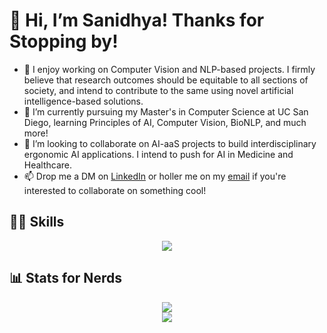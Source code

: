 # 👋 Hi, I’m Sanidhya! Thanks for Stopping by!
- 👀 I enjoy working on Computer Vision and NLP-based projects. I firmly believe that research outcomes should be equitable to all sections of society, and intend to contribute to the same using novel artificial intelligence-based solutions.
- 🌱 I’m currently pursuing my Master's in Computer Science at UC San Diego, learning Principles of AI, Computer Vision, BioNLP, and much more!
- 💞️ I’m looking to collaborate on AI-aaS projects to build interdisciplinary ergonomic AI applications. I intend to push for AI in Medicine and Healthcare.
- 📫 Drop me a DM on [LinkedIn](https://www.linkedin.com/in/sanidhyasingal/) or holler me on my [email](sanidhyasingal@gmail.com) if you're interested to collaborate on something cool!

## 👷‍♂️ Skills 
<p align="center">
  <a href="https://skillicons.dev">
    <img src="https://skillicons.dev/icons?i=py,cpp,go,pytorch,tensorflow,aws,mysql,github,idea,latex,git,c,bash,linux,md,matlab,mongodb,vscode&perline=6" />
  </a>
</p>
<!-- [![My Skills](https://skillicons.dev/icons?i=py,cpp,go,pytorch,tensorflow,aws,mysql,github,idea,latex,git,c,bash,linux,md,matlab,mongodb,vscode&perline=6)](https://skillicons.dev) -->

## 📊 Stats for Nerds 
<p align="center">
  <a href="[Top Langs](https://github.com/sayhitosandy/github-readme-stats)">
    <img src="https://github-readme-stats-sigma-five.vercel.app/api/top-langs/?username=sayhitosandy&theme=transparent&layout=compact" />
  </a>
  <br>
  <a href="[Github stats](https://github.com/sayhitosandy/github-readme-stats)">
    <img src="https://github-readme-stats-sigma-five.vercel.app/api?username=sayhitosandy&theme=ambient_gradient&show_icons=true&count_private=true&show=reviews,discussions_started,discussions_answered,prs_merged,prs_merged_percentage" />
  </a>
</p>
<!-- [![Top Langs](https://github-readme-stats-sigma-five.vercel.app/api/top-langs/?username=sayhitosandy&layout=compact)](https://github.com/sayhitosandy/github-readme-stats) -->
<!-- ![Github stats](https://github-readme-stats-sigma-five.vercel.app/api?username=sayhitosandy&theme=transparent&show_icons=true&count_private=true) -->
